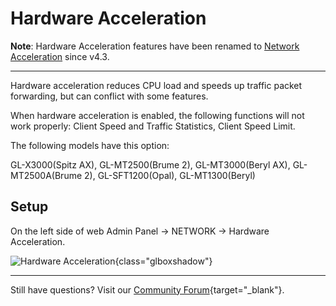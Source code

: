 # Hardware Acceleration

**Note**: Hardware Acceleration features have been renamed to [Network Acceleration](network_acceleration.md) since v4.3.

---

Hardware acceleration reduces CPU load and speeds up traffic packet forwarding, but can conflict with some features.

When hardware acceleration is enabled, the following functions will not work properly: Client Speed and Traffic Statistics, Client Speed Limit.

The following models have this option:

GL-X3000(Spitz AX), GL-MT2500(Brume 2), GL-MT3000(Beryl AX), GL-MT2500A(Brume 2), GL-SFT1200(Opal), GL-MT1300(Beryl)

## Setup

On the left side of web Admin Panel -> NETWORK -> Hardware Acceleration.

![Hardware Acceleration](https://static.gl-inet.com/docs/router/en/4/tutorials/hardware_acceleration/hardware_acceleration.png){class="glboxshadow"}

---

Still have questions? Visit our [Community Forum](https://forum.gl-inet.com){target="_blank"}.
